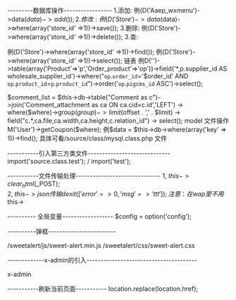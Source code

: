 ---------数据库操作-----------------
1.添加: 例(D('Aaep_wxmenu')->data($data)->add());
2.修改: 例(D('Store')->data($data)->where(array('store_id' =>1))->save());
3.删除: 例(D('Store')->where(array('store_id' =>1))->delete());
3.查: 

例(D('Store')->where(array('store_id' =>1))->find());
例(D('Store')->where(array('store_id' =>1))->select());
链表 例D('')->table(array('Product'=>'p','Order_product'=>'op'))->field('*,p.supplier_id AS wholesale_supplier_id')->where("`op`.`order_id`='$order_id' AND `op`.`product_id`=`p`.`product_id`")->order('`op`.`pigcms_id` ASC')->select();


$comment_list = $this->db->table("Comment as c")->join('Comment_attachment as ca ON ca.cid=c.id','LEFT')
							-> where($where)->group($group)
							-> limit($offset . ',' . $limit)
							-> field("c.*,ca.file,ca.width,ca.height,c.relation_id")
							-> select();
model 文件操作
M('User')->getCoupon($where);
例$data = $this->db->where(array('key' => 1))->find();
具体可看/source/class/mysql.class.php 文件


-----------引入第三方类文件-----------------------------
import('source.class.test'); / import('test');


-----------文件传输处理------------------------------
1, $this->clear_html($_POST);   
2, $this->json 传输 dexit(['error'=>0,'msg'=>'ttt']);
注意：在wap里不用$this-> 

---------- 全局变量------------------
$config = option('config');

----------弹框------------------------
<?php echo STATIC_URL;?>/sweetalert/js/sweet-alert.min.js
<?php echo STATIC_URL;?>/sweetalert/css/sweet-alert.css

-------------x-admin的引入---------------------------------------
<?php echo STATIC_URL;?>x-admin

-----------刷新当前页面-----------
location.replace(location.href);
